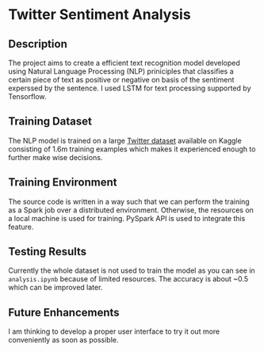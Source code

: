 # Twitter Sentiment Analysis
## Description
The project aims to create a efficient text recognition model developed using Natural Language Processing (NLP) priniciples that classifies a certain piece of text as positive or negative on basis of the sentiment experssed by the sentence. I used LSTM for text processing supported by Tensorflow.
## Training Dataset
The NLP model is trained on a large [Twitter dataset](https://www.kaggle.com/datasets/kazanova/sentiment140) available on Kaggle consisting of 1.6m training examples which makes it experienced enough to further make wise decisions.
## Training Environment
The source code is written in a way such that we can perform the training as a Spark job over a distributed environment. Otherwise, the resources on a local machine is used for training. PySpark API is used to integrate this feature.
## Testing Results
Currently the whole dataset is not used to train the model as you can see in `analysis.ipynb` because of limited resources. The accuracy is about ~0.5 which can be improved later.
## Future Enhancements
I am thinking to develop a proper user interface to try it out more conveniently as soon as possible.
